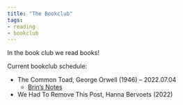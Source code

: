 ```yaml
---
title: "The Bookclub"
tags:
- reading
- bookclub
---
```


In the book club we read books!

Current bookclub schedule:
- The Common Toad, George Orwell (1946) – 2022.07.04
	- [Brin’s Notes](notes/bookclub/Brin%20on%20Toad.md)
- We Had To Remove This Post, Hanna Bervoets (2022)